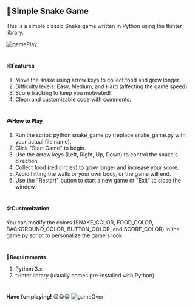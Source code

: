 ## 🐍**Simple Snake Game**
This is a simple classic Snake game written in Python using the tkinter library.

![gamePlay](https://github.com/SinethB/python-snake-game/assets/141998201/e8e053ff-b704-4b48-abff-59fd35f3a7fb)


# 
🕸️**Features**

1. Move the snake using arrow keys to collect food and grow longer.
2. Difficulty levels: Easy, Medium, and Hard (affecting the game speed).
3. Score tracking to keep you motivated!
4. Clean and customizable code with comments.

#
🎮**How to Play**

1. Run the script: python snake_game.py (replace snake_game.py with your actual file name).
2. Click "Start Game" to begin.
3. Use the arrow keys (Left, Right, Up, Down) to control the snake's direction.
4. Collect food (red circles) to grow longer and increase your score.
5. Avoid hitting the walls or your own body, or the game will end.
6. Use the "Restart" button to start a new game or "Exit" to close the window.

#
🛠️**Customization**

You can modify the colors (SNAKE_COLOR, FOOD_COLOR, BACKGROUND_COLOR, BUTTON_COLOR, and SCORE_COLOR) in the game.py script to personalize the game's look.

#
🧩**Requirements**

1. Python 3.x
2. tkinter library (usually comes pre-installed with Python)

#
**Have fun playing!** 😃😀😀
![gameOver](https://github.com/SinethB/python-snake-game/assets/141998201/6ff148c1-0d45-42f6-9b6e-54cd6b2e1e86)

